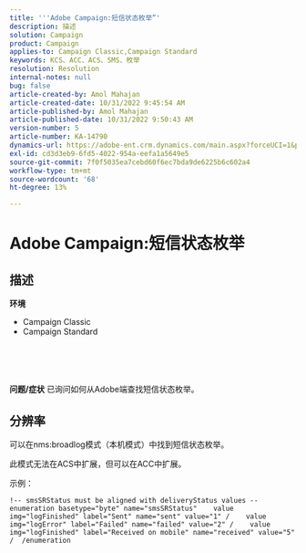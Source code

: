 ```yaml
---
title: '''Adobe Campaign:短信状态枚举”'
description: 描述
solution: Campaign
product: Campaign
applies-to: Campaign Classic,Campaign Standard
keywords: KCS、ACC、ACS、SMS、枚举
resolution: Resolution
internal-notes: null
bug: false
article-created-by: Amol Mahajan
article-created-date: 10/31/2022 9:45:54 AM
article-published-by: Amol Mahajan
article-published-date: 10/31/2022 9:50:43 AM
version-number: 5
article-number: KA-14790
dynamics-url: https://adobe-ent.crm.dynamics.com/main.aspx?forceUCI=1&pagetype=entityrecord&etn=knowledgearticle&id=6ee59aca-0059-ed11-9561-6045bd006079
exl-id: cd3d3eb9-6fd5-4022-954a-eefa1a5649e5
source-git-commit: 7f0f5035ea7cebd60f6ec7bda9de6225b6c602a4
workflow-type: tm+mt
source-wordcount: '68'
ht-degree: 13%

---
```


# Adobe Campaign:短信状态枚举

## 描述

<b>环境</b>
- Campaign Classic
- Campaign Standard

<br><br> <br><br><b>问题/症状</b>
已询问如何从Adobe端查找短信状态枚举。


## 分辨率


可以在nms:broadlog模式（本机模式）中找到短信状态枚举。

此模式无法在ACS中扩展，但可以在ACC中扩展。

示例：


```
!-- smsSRStatus must be aligned with deliveryStatus values --  enumeration basetype="byte" name="smsSRStatus"    value img="logFinished" label="Sent" name="sent" value="1" /    value img="logError" label="Failed" name="failed" value="2" /    value img="logFinished" label="Received on mobile" name="received" value="5" /  /enumeration
```
